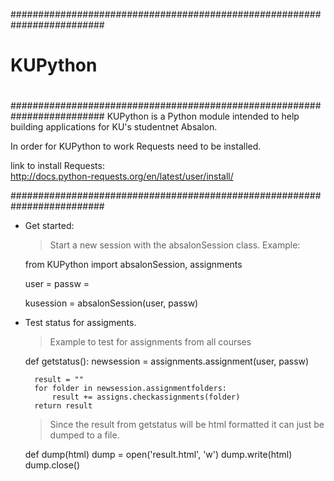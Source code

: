 #########################################################################
#                                                                       #
#   KUPython                                                            #
#                                                                       #
#########################################################################
KUPython is a Python module intended to help building applications 
for KU's studentnet Absalon.

In order for KUPython to work Requests need to be installed.

link to install Requests:                                           
<http://docs.python-requests.org/en/latest/user/install/>

#########################################################################

- Get started: 
  > Start a new session with the absalonSession class. Example:
    
    from KUPython import absalonSession, assignments
    
    user = <username>
    passw = <password>
    
    kusession = absalonSession(user, passw)

- Test status for assigments.
  > Example to test for assignments from all courses

    def getstatus():
        newsession = assignments.assignment(user, passw)
      
        result = "" 
        for folder in newsession.assignmentfolders:
            result += assigns.checkassignments(folder)
        return result
      
  > Since the result from getstatus will be html formatted it can just be dumped to a file. 
  
    def dump(html)
        dump = open('result.html', 'w')
        dump.write(html)
        dump.close()


